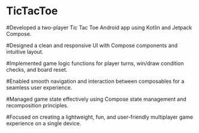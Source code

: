 # TicTacToe
#Developed a two-player Tic Tac Toe Android app using Kotlin and Jetpack Compose.

#Designed a clean and responsive UI with Compose components and intuitive layout.

#Implemented game logic functions for player turns, win/draw condition checks, and board reset.

#Enabled smooth navigation and interaction between composables for a seamless user experience.

#Managed game state effectively using Compose state management and recomposition principles.

#Focused on creating a lightweight, fun, and user-friendly multiplayer game experience on a single device.
